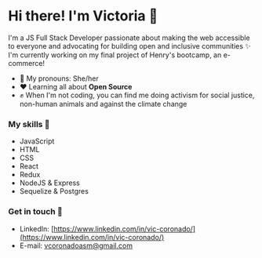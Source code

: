 
  # Hi there! I'm Victoria 👋


I'm a JS Full Stack Developer passionate about making the web accessible to everyone and advocating for building open and inclusive communities ✨ I'm currently working on my final project of Henry's bootcamp, an e-commerce!

- 🌿 My pronouns: She/her
- ❤ Learning all about **Open Source**
- ✊ When I'm not coding, you can find me doing activism for social justice, non-human animals and against the climate change

### My skills 🔧

- JavaScript
- HTML
- CSS
- React
- Redux
- NodeJS & Express
- Sequelize & Postgres

### Get in touch 📩

- LinkedIn: [https://www.linkedin.com/in/vic-coronado/](https://www.linkedin.com/in/vic-coronado/)
- E-mail: vcoronadoasm@gmail.com
